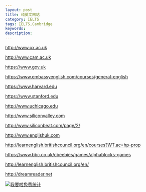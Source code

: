 ```yaml
---
layout: post
title: 纯英文网站
category: IELTS
tags: IELTS,Cambridge
keywords: 
description:
---
```

http://www.ox.ac.uk

http://www.cam.ac.uk

https://www.gov.uk

https://www.embassyenglish.com/courses/general-english

https://www.harvard.edu

https://www.stanford.edu

http://www.uchicago.edu

http://www.siliconvalley.com

http://www.siliconbeat.com/page/2/



http://www.englishuk.com

http://learnenglish.britishcouncil.org/en/courses?WT.ac=hp-prop


https://www.bbc.co.uk/cbeebies/games/alphablocks-games

http://learnenglish.britishcouncil.org/en/

http://dreamreader.net






<script language="javascript" type="text/javascript" src="//js.users.51.la/19176892.js"></script>
<noscript><a href="//www.51.la/?19176892" target="_blank"><img alt="&#x6211;&#x8981;&#x5566;&#x514D;&#x8D39;&#x7EDF;&#x8BA1;" src="//img.users.51.la/19176892.asp" style="border:none" /></a></noscript>

